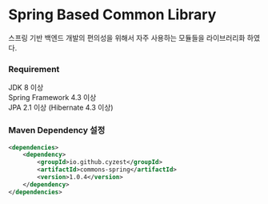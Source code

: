 # Spring Based Common Library

스프링 기반 백엔드 개발의 편의성을 위해서 자주 사용하는 모듈들을 라이브러리화 하였다.

### Requirement
JDK 8 이상  
Spring Framework 4.3 이상  
JPA 2.1 이상 (Hibernate 4.3 이상)

### Maven Dependency 설정
~~~ xml
<dependencies>
    <dependency>
        <groupId>io.github.cyzest</groupId>
        <artifactId>commons-spring</artifactId>
        <version>1.0.4</version>
    </dependency>
</dependencies>
~~~